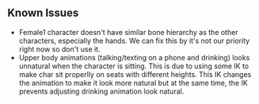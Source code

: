 ## Known Issues

* Female1 character doesn't have similar bone hierarchy as the other characters, especially the hands. We can fix this by it's not our priority right now so don't use it. 
* Upper body animations (talking/texting on a phone and drinking) looks unnatural when the character is sitting. This is due to using some IK to make char sit properlly on seats with different heights. This IK changes the animation to make it look more natural but at the same time, the IK prevents adjusting drinking animation look natural.